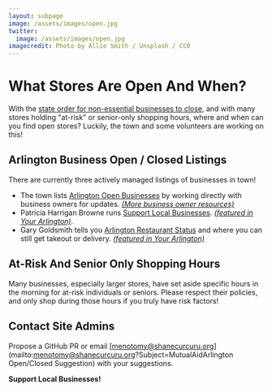 ```yaml
---
layout: subpage
image: /assets/images/open.jpg
twitter:
  image: /assets/images/open.jpg
imagecredit: Photo by Allie Smith / Unsplash / CC0
---
```


# What Stores Are Open And When?

With the [state order for non-essential businesses to close](https://www.mass.gov/info-details/covid-19-essential-services), and with many stores holding "at-risk" or senior-only shopping hours, where and when can you find open stores?  Luckily, the town and some volunteers are working on this!

## Arlington Business Open / Closed Listings

There are currently three actively managed listings of businesses in town!

- The town lists [Arlington Open Businesses](https://docs.google.com/spreadsheets/d/1o9EW1jBsm95ucDC2cCcpRVLtMPJVUbrJEg5fTyYrqwQ/) by working directly with business owners for updates. [_(More business owner resources)_](https://www.arlingtonma.gov/departments/planning-community-development/economic-development/covid-19-resources)
- Patricia Harrigan Browne runs [Support Local Businesses](https://docs.google.com/spreadsheets/d/1H8XgJ5soHNKMIpXmyrfP3BHs0nHHx2Rb9IVxCRqIl9g/edit?fbclid=IwAR1d2LJ0RM7UBXgNRq74Vbueoxk3QbIMHSPOS5R4niP4LA9NAN21_RP-dvU). [_(featured in Your Arlington)_](https://www.yourarlington.com/easyblog/entry/19-biz/2730-helpbiz-031720.html).
- Gary Goldsmith tells you [Arlington Restaurant Status](https://bit.ly/ArlingtonRestaurantStatus) and where you can still get takeout or delivery. [_(featured in Your Arlington)_](https://www.yourarlington.com/easyblog/entry/19-biz/2736-takeout-032620.html)

## At-Risk And Senior Only Shopping Hours

Many businesses, especially larger stores, have set aside specific hours in the morning for at-risk individuals or seniors.  Please respect their policies, and only shop during those hours if you truly have risk factors!

## Contact Site Admins 

Propose a GitHub PR or email [menotomy@shanecurcuru.org](mailto:menotomy@shanecurcuru.org?Subject=MutualAidArlington Open/Closed Suggestion) with your suggestions.

**Support Local Businesses!**